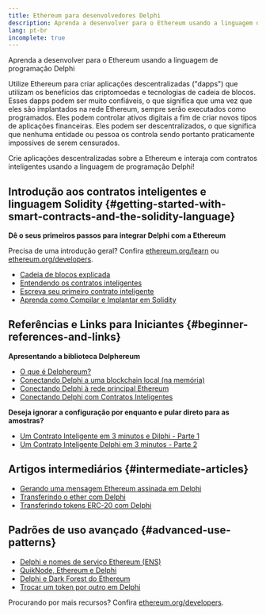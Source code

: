 ```yaml
---
title: Ethereum para desenvolvedores Delphi
description: Aprenda a desenvolver para o Ethereum usando a linguagem de programação Delphi
lang: pt-br
incomplete: true
---
```


<FeaturedText>

Aprenda a desenvolver para o Ethereum usando a linguagem de programação Delphi

</FeaturedText>

Utilize Ethereum para criar aplicações descentralizadas ("dapps") que utilizam os benefícios das criptomoedas e tecnologias de cadeia de blocos. Esses dapps podem ser muito confiáveis, o que significa que uma vez que eles são implantados na rede Ethereum, sempre serão executados como programados. Eles podem controlar ativos digitais a fim de criar novos tipos de aplicações financeiras. Eles podem ser descentralizados, o que significa que nenhuma entidade ou pessoa os controla sendo portanto praticamente impossíves de serem censurados.

Crie aplicações descentralizadas sobre a Ethereum e interaja com contratos inteligentes usando a linguagem de programação Delphi!

## Introdução aos contratos inteligentes e linguagem Solidity {#getting-started-with-smart-contracts-and-the-solidity-language}

**Dê o seus primeiros passos para integrar Delphi com a Ethereum**

Precisa de uma introdução geral? Confira [ethereum.org/learn](/learn/) ou [ethereum.org/developers](/developers/).

- [Cadeia de blocos explicada](https://kauri.io/article/d55684513211466da7f8cc03987607d5/blockchain-explained)
- [Entendendo os contratos inteligentes](https://kauri.io/article/e4f66c6079e74a4a9b532148d3158188/ethereum-101-part-5-the-smart-contract)
- [Escreva seu primeiro contrato inteligente](https://kauri.io/article/124b7db1d0cf4f47b414f8b13c9d66e2/remix-ide-your-first-smart-contract)
- [Aprenda como Compilar e Implantar em Solidity](https://kauri.io/article/973c5f54c4434bb1b0160cff8c695369/understanding-smart-contract-compilation-and-deployment)

## Referências e Links para Iniciantes {#beginner-references-and-links}

**Apresentando a biblioteca Delphereum**

- [O que é Delphereum?](https://github.com/svanas/delphereum/blob/master/README.md)
- [Conectando Delphi a uma blockchain local (na memória)](https://medium.com/@svanas/connecting-delphi-to-a-local-in-memory-blockchain-9a1512d6c5b0)
- [Conectando Delphi à rede principal Ethereum](https://medium.com/@svanas/connecting-delphi-to-the-ethereum-main-net-5faf1feffd83)
- [Conectando Delphi com Contratos Inteligentes](https://medium.com/@svanas/connecting-delphi-to-smart-contracts-3146b12803a1)

**Deseja ignorar a configuração por enquanto e pular direto para as amostras?**

- [Um Contrato Inteligente em 3 minutos e Dilphi - Parte 1](https://medium.com/@svanas/a-3-minute-smart-contract-and-delphi-61d998571d)
- [Um Contrato Inteligente Delphi em 3 minutos - Parte 2](https://medium.com/@svanas/a-3-minute-smart-contract-and-delphi-part-2-446925faa47b)

## Artigos intermediários {#intermediate-articles}

- [Gerando uma mensagem Ethereum assinada em Delphi](https://medium.com/@svanas/generating-an-ethereum-signed-message-signature-in-delphi-75661ce5031b)
- [Transferindo o ether com Delphi](https://medium.com/@svanas/transferring-ether-with-delphi-b5f24b1a98a4)
- [Transferindo tokens ERC-20 com Delphi](https://medium.com/@svanas/transferring-erc-20-tokens-with-delphi-bb44c05b295d)

## Padrões de uso avançado {#advanced-use-patterns}

- [Delphi e nomes de serviço Ethereum (ENS)](https://medium.com/@svanas/delphi-and-ethereum-name-service-ens-4443cd278af7)
- [QuikNode, Ethereum e Delphi](https://medium.com/@svanas/quiknode-ethereum-and-delphi-f7bfc9671c23)
- [Delphi e Dark Forest do Ethereum](https://svanas.medium.com/delphi-and-the-ethereum-dark-forest-5b430da3ad93)
- [Trocar um token por outro em Delphi](https://svanas.medium.com/swap-one-token-for-another-in-delphi-bcb999c47f7)

Procurando por mais recursos? Confira [ethereum.org/developers](/developers/).
